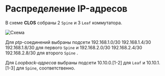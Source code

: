 
Распределение IP-адресов
============

В схеме **CLOS** собраны 2 `Spine` и 3 `Leaf` коммутатора.

![Схема](OSPF.png "OSPF-маршрутизация")

Для *ptp*-соединений выбраны подсети 192.168.1.0/30 192.168.1.4/30 192.168.1.8/30 для первого `Spine` и  192.168.2.0/30 192.168.2.4/30 192.168.2.8/30 для второго `Spine` .


Для *Loopback-адресов* выбраны подсети 10.10.0.[1-2] для `Leaf` и 10.10.1.[1-3] для `Spine`, соответственно.
